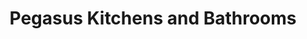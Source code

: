 ---
title: "Pegasus Kitchens and Bathrooms"
url: /harrow/pegasus-kitchens-and-bathrooms/
shop: kitchen
---